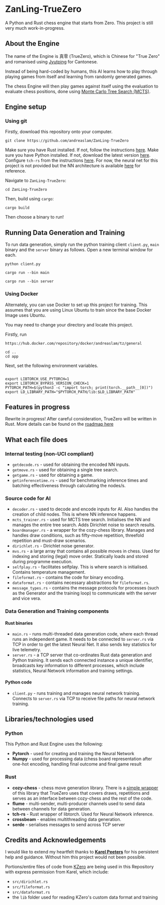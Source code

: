 # ZanLing-TrueZero
A Python and Rust chess engine that starts from Zero. This project is still very much work-in-progress.


## About the Engine 
The name of the Engine is 真零 (TrueZero), which is Chinese for "True Zero" and romanised using [Jyutping](https://en.wikipedia.org/wiki/Jyutping) for Cantonese.

Instead of being hard-coded by humans, this AI learns how to play through playing games from itself and learning from randomly generated games. 


The chess Engine will then play games against itself using the evaluation to evaluate chess positions, done using [Monte Carlo Tree Search (MCTS)](https://en.wikipedia.org/wiki/Monte_Carlo_tree_search).

## Engine setup

### Using git

Firstly, download this repository onto your computer. 

```
git clone https://github.com/andreaslam/ZanLing-TrueZero
```

Make sure you have Rust installed. If not, follow the instructions [here](https://doc.rust-lang.org/book/ch01-01-installation.html). 
Make sure you have Python installed. If not, download the latest version [here]([https://doc.rust-lang.org/book/ch01-01-installation.html](https://www.python.org/downloads/)). 
Configure `tch-rs` from the instructions [here](https://github.com/LaurentMazare/tch-rs/blob/main/README.md). For now, the neural net for this project is not provided but the NN architecture is available [here](https://github.com/andreaslam/ZanLing-TrueZero/blob/main/network.py) for reference.

Navigate to `ZanLing-TrueZero`:

```
cd ZanLing-TrueZero
```

Then, build using `cargo`:

```
cargo build
```

Then choose a binary to run!

## Running Data Generation and Training

To run data generation, simply run the python training client `client.py`, `main` binary and the `server` binary as follows. Open a new terminal window for each.

```
python client.py
```

```
cargo run --bin main 
```

```
cargo run --bin server
```

### Using Docker

Alternately, you can use Docker to set up this project for training. This assumes that you are using Linux Ubuntu to train since the base Docker Image uses Ubuntu. 

You may need to change your directory and locate this project.

Firstly, run

```
https://hub.docker.com/repository/docker/andreaslam/tz/general
```

```
cd ..
cd app
```

Next, set the following environment variables.
```

export LIBTORCH_USE_PYTORCH=1
export LIBTORCH_BYPASS_VERSION_CHECK=1 
PYTORCH_PATH=$(python3 -c "import torch; print(torch.__path__[0])")
export LD_LIBRARY_PATH="$PYTORCH_PATH/lib:$LD_LIBRARY_PATH"
```

## Features in progress
Rewrite in progress! After careful consideration, TrueZero will be written in Rust. More details can be found on the [roadmap here](https://github.com/andreaslam/ZanLing-TrueZero/issues/1)

## What each file does

### Internal testing (non-UCI compliant)
- `getdecode.rs` - used for obtaining the encoded NN inputs.
- `getmove.rs` - used for obtaining a single tree search.
- `getgame.rs` - used for obtaining a game.
- `getinferencetime.rs` - used for benchmarking inference times and batching effectiveness through calculating the nodes/s.


### Source code for AI
- `decoder.rs` - used to decode and encode inputs for AI. Also handles the creation of child nodes. This is where NN inference happens.
- `mcts_trainer.rs` - used for MCTS tree search. Initialises the NN and manages the entire tree search. Adds Dirichlet noise to search results.
- `boardmanager.rs` - a wrapper for the cozy-chess library. Manages and handles draw conditions, such as fifty-move repetition, threefold repetition and must-draw scenarios.
- `dirichlet.rs` - Dirichlet noise generator.
- `mvs.rs` - a large array that contains all possible moves in chess. Used for indexing and storing (legal) move order. Statically loads and stored during programme execution.
- `selfplay.rs` - facilitates selfplay. This is where search is initialised. Contains temperature management.
- `fileformat.rs` - contains the code for binary encoding.
- `dataformat.rs` - contains necessary abstractions for `fileformat.rs`.
- `message_types.rs` - contains the message protocols for processes (such as the Generator and the training loop) to communicate with the server and vice vera.

### Data Generation and Training components

#### Rust binaries
- `main.rs` - runs multi-threaded data generation code, where each thread runs an independent game. It needs to be connected to `server.rs` via TCP in order to get the latest Neural Net. It also sends key statistics for live telemetry.
- `server.rs` - a TCP server that co-ordinates Rust data generation and Python training. It sends each connected instance a unique identifier, broadcasts key information to different processes, which include statistics, Neural Network information and training settings.

#### Python code
- `client.py` - runs training and manages neural network training. Connects to `server.rs` via TCP to receive file paths for neural network training.

## Libraries/technologies used 

### Python 

This Python and Rust Engine uses the following:
- **Pytorch** - used for creating and training the Neural Network 
- **Numpy** - used for processing data (chess board representation after one-hot encoding, handling final outcome and final game result


### Rust

- **cozy-chess** - chess move generation library. There is a [simple wrapper](https://github.com/andreaslam/ZanLing-TrueZero/blob/main/src/boardmanager.rs) of this library that TrueZero uses that covers draws, repetitions and serves as an interface between cozy-chess and the rest of the code.
- **flume** - multi-sender, multi-producer channels used to send data between channels for data generation.
- **tch-rs** - Rust wrapper of libtorch. Used for Neural Network inference.
- **crossbeam** - enables multithreading data generation.
- **serde** - serialises messages to send across TCP server


## Credits and Acknowledgements

I would like to extend my heartfelt thanks to **[Karel Peeters](https://github.com/KarelPeeters)** for his persistent help and guidance. Without him this project would not been possible. 

Portions/entire files of code from [KZero](https://github.com/KarelPeeters/kZero) are being used in this Repository with express permission from Karel, which include:

- `src/dirichlet.rs`
- `src/fileformat.rs`
- `src/dataformat.rs`
- the `lib` folder used for reading KZero's custom data format and training



